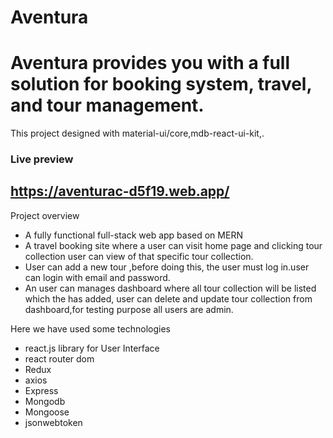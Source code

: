 # Aventura
# Aventura provides you with a full solution for booking system, travel, and tour management.

This project designed with material-ui/core,mdb-react-ui-kit,.

### Live preview
## https://aventurac-d5f19.web.app/

Project overview
- A fully functional full-stack web app based on MERN
- A travel booking site where a user can visit home page and clicking tour collection user can view of that specific tour collection.
- User can add a new tour ,before doing this, the user must log in.user can login with email and password.
- An user can manages dashboard where all tour collection will be listed which the has added, user can delete and update tour collection from dashboard,for testing purpose all users are admin.


Here we have used some technologies
- react.js library for User Interface
- react router dom 
- Redux
- axios
- Express
- Mongodb
- Mongoose
- jsonwebtoken
